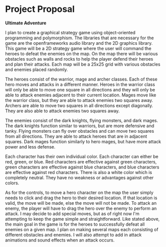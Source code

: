 # Project Proposal
**Ultimate Adventure**

I plan to create a graphical strategy game using object-oriented programming and polymorphism. The libraries that are necessary for the game are the openframeworks audio library and the 2D graphics library. This game will be a 2D strategy game where the user will command the heroes to defeat the enemies on the map. On the map there will be various obstacles such as walls and rocks to help the player defend their heroes and plan their attacks. Each map will be a 25x25 grid with various obstacles and enemies placed randomly.

The heroes consist of the warrior, mage and archer classes. Each of these hero moves and attacks in a different manner. Heroes in the warrior class will only be able to move one square in all directions and they will only be able to attack enemies adjacent to their current location. Mages move like the warrior class, but they are able to attack enemies two squares away. Archers are able to move two squares in all directions except diagonally. They are also able to attack enemies two squares away.

The enemies consist of the dark knights, flying monsters, and dark mages. The dark knights function similar to warriors, but are more defensive and tanky. Flying monsters can fly over obstacles and can move two squares  from all directions. They are able to attack heroes that are in adjacent squares. Dark mages function similarly to hero mages, but have more attack power and less defense.

Each character has their own individual color. Each character can either be red, green, or blue. Red characters are effective against green characters, green characters are effective against blue characters, and blue characters are effective against red characters. There is also a white color which is completely neutral. They have no weakness or advantages against other colors.

As for the controls, to move a hero character on the map the user simply needs to click and drag the hero to their desired location. If that location is valid, the move will be made, else the move will not be made. To attack an enemy, the player will have to drag the hero over the enemy to perform an attack. I may decide to add special moves, but as of right now I'm attempting to keep the game simple and straightforward.
Like stated above, the main goal in the game is for the heroes to successfully defeat all enemies on a given map. I plan on making several maps each consisting of different obstacles and enemies. I will also attempt to add in attack animations and sound effects when an attack occurs.
